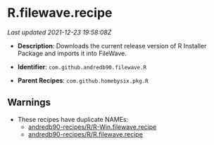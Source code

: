 # R.filewave.recipe

_Last updated 2021-12-23 19:58:08Z_

- **Description**: Downloads the current release version of R Installer Package and imports it into FileWave.

- **Identifier**: `com.github.andredb90.filewave.R`

- **Parent Recipes**: `com.github.homebysix.pkg.R`

## Warnings

- These recipes have duplicate NAMEs:
    - [andredb90-recipes/R/R-Win.filewave.recipe](/autopkg-dupe-tracker/andredb90-recipes/R/R-Win.filewave.recipe)
    - [andredb90-recipes/R/R.filewave.recipe](/autopkg-dupe-tracker/andredb90-recipes/R/R.filewave.recipe)
